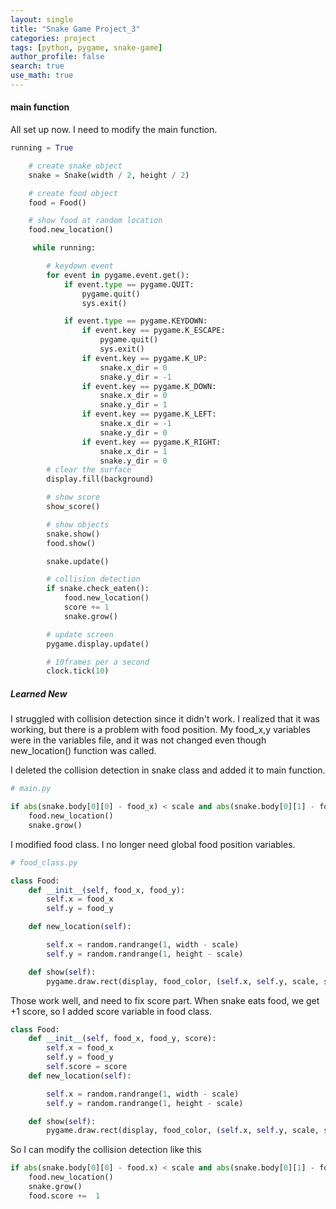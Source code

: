 ```yaml
---
layout: single
title: "Snake Game Project_3"
categories: project
tags: [python, pygame, snake-game]
author_profile: false
search: true
use_math: true
---
```


#### main function

All set up now. I need to modify the main function.

```python
running = True

    # create snake object
    snake = Snake(width / 2, height / 2)

    # create food object
    food = Food()

    # show food at random location
    food.new_location()

     while running:

        # keydown event
        for event in pygame.event.get():
            if event.type == pygame.QUIT:
                pygame.quit()
                sys.exit()

            if event.type == pygame.KEYDOWN:
                if event.key == pygame.K_ESCAPE:
                    pygame.quit()
                    sys.exit()
                if event.key == pygame.K_UP:
                    snake.x_dir = 0
                    snake.y_dir = -1
                if event.key == pygame.K_DOWN:
                    snake.x_dir = 0
                    snake.y_dir = 1
                if event.key == pygame.K_LEFT:
                    snake.x_dir = -1
                    snake.y_dir = 0
                if event.key == pygame.K_RIGHT:
                    snake.x_dir = 1
                    snake.y_dir = 0
        # clear the surface
        display.fill(background)

        # show score
        show_score()

        # show objects
        snake.show()
        food.show()

        snake.update()

        # collision detection
        if snake.check_eaten():
            food.new_location()
            score += 1
            snake.grow()

        # update screen
        pygame.display.update()

        # 10frames per a second
        clock.tick(10)
```

##### Learned New

I struggled with collision detection since it didn't work. I realized that it was working, but there is a problem with food position. My food_x,y variables were in the variables file, and it was not changed even though new_location() function was called.

I deleted the collision detection in snake class and added it to main function.

```python
# main.py

if abs(snake.body[0][0] - food_x) < scale and abs(snake.body[0][1] - food_y) < scale:
    food.new_location()
    snake.grow()
```

I modified food class. I no longer need global food position variables.

```python
# food_class.py

class Food:
    def __init__(self, food_x, food_y):
        self.x = food_x
        self.y = food_y

    def new_location(self):

        self.x = random.randrange(1, width - scale)
        self.y = random.randrange(1, height - scale)

    def show(self):
        pygame.draw.rect(display, food_color, (self.x, self.y, scale, scale))

```

Those work well, and need to fix score part. When snake eats food, we get +1 score, so I added score variable in food class.

```python
class Food:
    def __init__(self, food_x, food_y, score):
        self.x = food_x
        self.y = food_y
        self.score = score
    def new_location(self):

        self.x = random.randrange(1, width - scale)
        self.y = random.randrange(1, height - scale)

    def show(self):
        pygame.draw.rect(display, food_color, (self.x, self.y, scale, scale))
```

So I can modify the collision detection like this

```python
if abs(snake.body[0][0] - food.x) < scale and abs(snake.body[0][1] - food.y) < scale:
    food.new_location()
    snake.grow()
    food.score +=  1
```

